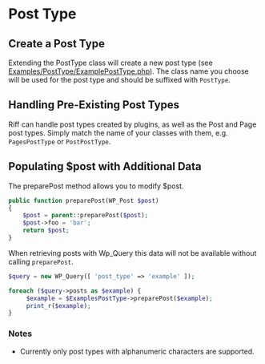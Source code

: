 # Post Type

## Create a Post Type

Extending the PostType class will create a new post type (see [Examples/PostType/ExamplePostType.php](../Examples/PostType/ExamplePostType.php)). The class name you choose will be used for the post type and should be suffixed with `PostType`.

## Handling Pre-Existing Post Types

Riff can handle post types created by plugins, as well as the Post and Page post types. Simply match the name of your classes with them, e.g. `PagesPostType` or `PostPostType`.

## Populating $post with Additional Data

The preparePost method allows you to modify $post.

```php
public function preparePost(WP_Post $post)
{
    $post = parent::preparePost($post);
    $post->foo = 'bar';
    return $post;
}
```

When retrieving posts with Wp_Query this data will not be available without calling `preparePost`.

```php
$query = new WP_Query([ 'post_type' => 'example' ]);

foreach ($query->posts as $example) {
     $example = $ExamplesPostType->preparePost($example);
     print_r($example);
}
```

### Notes

- Currently only post types with alphanumeric characters are supported.